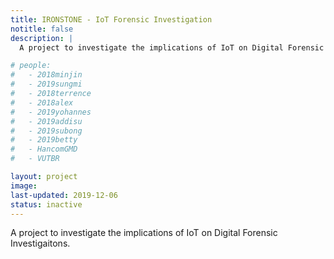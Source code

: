 ```yaml
---
title: IRONSTONE - IoT Forensic Investigation
notitle: false
description: |
  A project to investigate the implications of IoT on Digital Forensic Investigaitons.

# people:
#   - 2018minjin
#   - 2019sungmi
#   - 2018terrence
#   - 2018alex
#   - 2019yohannes
#   - 2019addisu
#   - 2019subong
#   - 2019betty
#   - HancomGMD
#   - VUTBR

layout: project
image:
last-updated: 2019-12-06
status: inactive
---
```


A project to investigate the implications of IoT on Digital Forensic Investigaitons.
